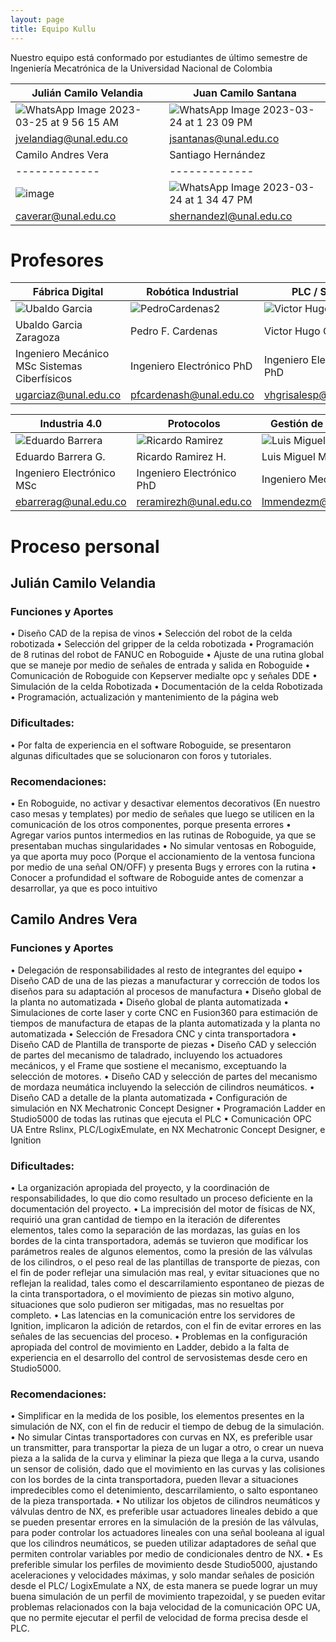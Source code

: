 ```yaml
---
layout: page
title: Equipo Kullu 
---
```


Nuestro equipo está conformado por estudiantes de último semestre de Ingeniería Mecatrónica de la Universidad Nacional de Colombia

| Julián Camilo Velandia  | Juan Camilo Santana |
| ------------- | ------------- |
| ![WhatsApp Image 2023-03-25 at 9 56 15 AM](https://user-images.githubusercontent.com/52173621/227725140-a133486f-54ae-4367-afb9-ee25b1cfa248.jpeg) | ![WhatsApp Image 2023-03-24 at 1 23 09 PM](https://user-images.githubusercontent.com/52173621/227725124-f4e1b414-601f-4a36-a2a7-1e57248fd6f4.jpeg)  | 
| jvelandiag@unal.edu.co | jsantanas@unal.edu.co   | 
| Camilo Andres Vera | Santiago Hernández |
|------------- | ------------- |
| ![image](https://user-images.githubusercontent.com/52173621/227725131-2239981e-ee9e-4083-a1d6-9d19490631a0.png)  | ![WhatsApp Image 2023-03-24 at 1 34 47 PM](https://user-images.githubusercontent.com/52173621/227725127-9d071e5d-e85c-4cfb-bb2b-622fe6dce57b.jpeg) |
| caverar@unal.edu.co  | shernandezl@unal.edu.co |


# Profesores


| Fábrica Digital  | Robótica Industrial | PLC / SCADA | 
| ------------- | ------------- |------------- |
| ![Ubaldo Garcia](https://user-images.githubusercontent.com/27815265/216997972-edf3994e-d436-4bb1-9ecf-6ddbbb119781.png) | ![PedroCardenas2](https://user-images.githubusercontent.com/27815265/217002716-82745421-6795-466e-a07c-8dbf71520966.png)  | ![Victor Hugo](https://user-images.githubusercontent.com/27815265/217003744-17c4bcf8-e3cb-498e-9021-bb54fbcfe1c8.png)  | 
| Ubaldo Garcia Zaragoza | Pedro F. Cardenas | Victor Hugo Grisales |
| Ingeniero Mecánico  MSc Sistemas Ciberfísicos | Ingeniero Electrónico PhD | Ingeniero Electrónico PhD|
| ugarciaz@unal.edu.co | pfcardenash@unal.edu.co   | vhgrisalesp@unal.edu.co  |

| Industria 4.0  | Protocolos | Gestión de Proyectos  | 
| ------------- | ------------- |------------- |
| ![Eduardo Barrera](https://user-images.githubusercontent.com/27815265/217004618-5ccce037-7ae5-4051-8855-d8abe2f6786f.png) | ![Ricardo Ramirez](https://user-images.githubusercontent.com/27815265/217006274-2eb7f901-a004-4b2e-90cb-3b28883f1837.png)  | ![Luis Miguel 2](https://user-images.githubusercontent.com/27815265/217038088-b323c9fc-63b2-4bba-b678-9b2d02092b11.png) | 
| Eduardo Barrera G.  | Ricardo Ramirez H.   | Luis Miguel Mendez |
| Ingeniero Electrónico MSc| Ingeniero Electrónico PhD | Ingeniero Mecánico PhD|
| ebarrerag@unal.edu.co  | reramirezh@unal.edu.co  | lmmendezm@unal.edu.co  |

# Proceso personal

## Julián Camilo Velandia

### Funciones y Aportes
•	Diseño CAD de la repisa de vinos
•	Selección del robot de la celda robotizada
•	Selección del gripper de la celda robotizada
•	Programación de 8 rutinas del robot de FANUC en Roboguide
•	Ajuste de una rutina global que se maneje por medio de señales de entrada y salida en Roboguide
•	Comunicación de Roboguide con Kepserver medialte opc y señales DDE
•	Simulación de la celda Robotizada
•	Documentación de la celda Robotizada
•	Programación, actualización y mantenimiento de la página web

### Dificultades:
•	Por falta de experiencia en el software Roboguide, se presentaron algunas dificultades que se solucionaron con foros y tutoriales.

### Recomendaciones:
•   En Roboguide, no activar y desactivar elementos decorativos (En nuestro caso mesas y templates) por medio de señales que luego se utilicen en la comunicación de los otros componentes, porque presenta errores
•	Agregar varios puntos intermedios en las rutinas de Roboguide, ya que se presentaban muchas singularidades
•	No simular ventosas en Roboguide, ya que aporta muy poco (Porque el accionamiento de la ventosa funciona por medio de una señal ON/OFF) y presenta Bugs y errores con la rutina
•	Conocer a profundidad el software de Roboguide antes de comenzar a desarrollar, ya que es poco intuitivo




## Camilo Andres Vera

### Funciones y Aportes
•	Delegación de responsabilidades al resto de integrantes del equipo
•	Diseño CAD de una de las piezas a manufacturar y corrección de todos los diseños para su adaptación al procesos de manufactura
•	Diseño global  de la planta no automatizada
•	Diseño global de planta automatizada
•	Simulaciones de corte laser y corte CNC en Fusion360 para estimación de tiempos de manufactura de etapas de la planta automatizada y la planta no automatizada
•	Selección de Fresadora CNC y cinta transportadora
•	Diseño CAD de Plantilla de transporte de piezas
•	Diseño CAD y selección de partes del mecanismo de taladrado, incluyendo los actuadores mecánicos, y el Frame que sostiene el mecanismo, exceptuando la selección de motores.
•	Diseño CAD y selección de partes del mecanismo de mordaza neumática incluyendo la selección de cilindros neumáticos.
•	Diseño CAD a detalle de la planta automatizada
•	Configuración de simulación en NX Mechatronic Concept Designer
•	Programación Ladder en Studio5000 de todas las rutinas que ejecuta el PLC
•	Comunicación OPC UA Entre Rslinx, PLC/LogixEmulate, en NX Mechatronic Concept Designer, e Ignition

### Dificultades:
•	La organización apropiada del proyecto, y la coordinación de responsabilidades, lo que dio como resultado un proceso deficiente en la documentación del proyecto.
•	La imprecisión del motor de físicas de NX, requirió una gran cantidad de tiempo en la iteración de diferentes elementos, tales como la separación de las mordazas, las guías en los bordes de la cinta transportadora, además se tuvieron que modificar los parámetros reales de algunos elementos, como la presión de las válvulas de los cilindros, o el peso real de las plantillas de transporte de piezas, con el fin de poder reflejar una simulación mas real, y evitar situaciones que no reflejan la realidad, tales como el descarrilamiento espontaneo de piezas de la cinta transportadora, o el movimiento de piezas sin motivo alguno, situaciones que solo pudieron ser mitigadas, mas no resueltas por completo.
•	Las latencias en la comunicación entre los servidores de Ignition, implicaron la adición de retardos, con el fin de evitar errores en las señales de las secuencias del proceso.
•	Problemas en la configuración apropiada del control de movimiento en Ladder, debido a la falta de experiencia en el desarrollo del control de servosistemas desde cero en Studio5000.

### Recomendaciones:
•	Simplificar en la medida de los posible, los elementos presentes en la simulación de NX, con el fin de reducir el tiempo de debug de la simulación.
•	No simular Cintas transportadores con curvas en NX, es preferible usar un transmitter, para transportar la pieza de un lugar a otro, o crear un nueva pieza a la salida de la curva y eliminar la pieza que llega a la curva, usando un sensor de colisión, dado que el movimiento en las curvas y las colisiones con los bordes de la cinta transportadora, pueden llevar a situaciones impredecibles como el detenimiento, descarrilamiento, o salto espontaneo de la pieza transportada.
•	No utilizar los objetos de cilindros neumáticos y válvulas dentro de NX, es preferible usar actuadores lineales debido a que se pueden presentar errores en la simulación de la presión de las válvulas, para poder controlar los actuadores lineales con una señal booleana al igual que los cilindros neumáticos, se pueden utilizar adaptadores de señal que permiten controlar variables por medio de condicionales dentro de NX.
•	Es preferible simular los perfiles de movimiento desde Studio5000, ajustando aceleraciones y velocidades máximas, y solo mandar señales de posición desde el PLC/ LogixEmulate a NX, de esta manera se puede lograr un muy buena simulación de un perfil de movimiento trapezoidal, y se pueden evitar problemas relacionados con la baja velocidad de la comunicación OPC UA, que no permite ejecutar el perfil de velocidad de forma precisa desde el PLC. 
